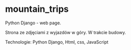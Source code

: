 # mountain_trips
Python Django - web page.

Strona ze zdjęciami z wyjazdów w góry. W trakcie budowy.

Technologie:
Python Django, Html, css, JavaScript
